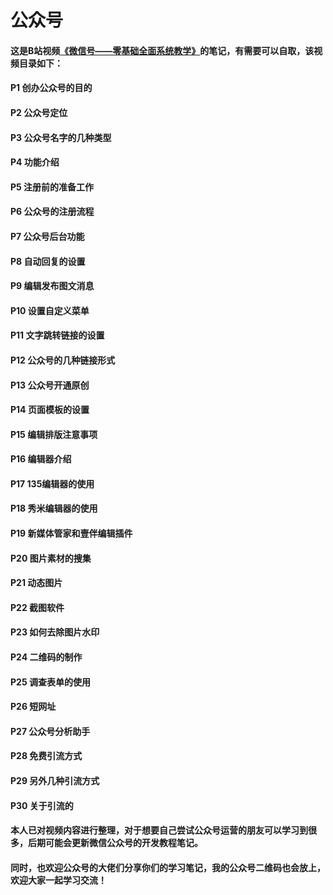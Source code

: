 # 公众号

#### 这是B站视频[《微信号——零基础全面系统教学》](https://www.bilibili.com/video/BV1hJ411g7VS?from=search&seid=13967777031538886616)的笔记，有需要可以自取，该视频目录如下：



#### P1 创办公众号的目的

#### P2 公众号定位

#### P3 公众号名字的几种类型

#### P4 功能介绍

#### P5 注册前的准备工作

#### P6 公众号的注册流程

#### P7 公众号后台功能

#### P8 自动回复的设置

#### P9 编辑发布图文消息

#### P10 设置自定义菜单

#### P11 文字跳转链接的设置

#### P12 公众号的几种链接形式

#### P13 公众号开通原创

#### P14 页面模板的设置

#### P15 编辑排版注意事项

#### P16 编辑器介绍

#### P17 135编辑器的使用

#### P18 秀米编辑器的使用

#### P19 新媒体管家和壹伴编辑插件

#### P20 图片素材的搜集

#### P21 动态图片

#### P22 截图软件

#### P23 如何去除图片水印

#### P24 二维码的制作

#### P25 调查表单的使用

#### P26 短网址

#### P27 公众号分析助手

#### P28 免费引流方式

#### P29 另外几种引流方式

#### P30 关于引流的



#### 本人已对视频内容进行整理，对于想要自己尝试公众号运营的朋友可以学习到很多，后期可能会更新**微信公众号**的开发教程笔记。



#### 同时，也欢迎公众号的大佬们分享你们的学习笔记，我的公众号二维码也会放上，欢迎大家一起学习交流！

